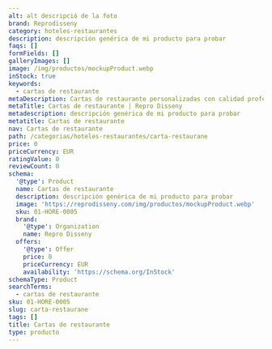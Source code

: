 ```yaml
---
alt: alt descripció de la foto
brand: Reprodisseny
category: hoteles-restaurantes
description: descripción genérica de mi producto para probar
faqs: []
formFields: []
galleryImages: []
image: /img/productos/mockupProduct.webp
inStock: true
keywords:
  - cartas de restaurante
metaDescription: Cartas de restaurante personalizadas con calidad profesional en Cataluña.
metaTitle: Cartas de restaurante | Repro Disseny
metadescription: descripción genérica de mi producto para probar
metatitle: Cartas de restaurante
nav: Cartas de restaurante
path: /categorias/hoteles-restaurantes/carta-restaurane
price: 0
priceCurrency: EUR
ratingValue: 0
reviewCount: 0
schema:
  '@type': Product
  name: Cartas de restaurante
  description: descripción genérica de mi producto para probar
  image: 'https://reprodisseny.com/img/productos/mockupProduct.webp'
  sku: 01-HORE-0005
  brand:
    '@type': Organization
    name: Repro Disseny
  offers:
    '@type': Offer
    price: 0
    priceCurrency: EUR
    availability: 'https://schema.org/InStock'
schemaType: Product
searchTerms:
  - cartas de restaurante
sku: 01-HORE-0005
slug: carta-restaurane
tags: []
title: Cartas de restaurante
type: producto
---
```


